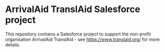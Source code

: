 # ArrivalAid TranslAid Salesforce project
This repository contains a Salesforce project to support the non-profit organisation ArrivalAid TranslAid - see https://www.translaid.org/ for more details.
